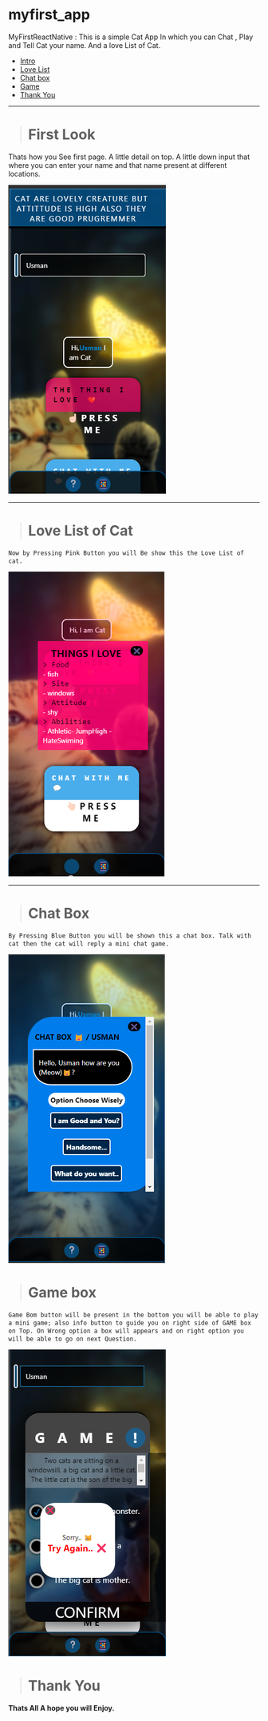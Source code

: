 # myfirst_app
 MyFirstReactNative :
    This is a simple Cat App In which you can Chat , Play and Tell Cat your name. And a love List of Cat.

- [Intro](#first-look) 
- [Love List](#love-list-of-cat) 
- [Chat box](#chat-box)
- [Game](#game-box)
- [Thank You](#thank-you) 
 
 ---
> # First Look
 
  Thats how you See first page. A little detail on top. A little down input that where you can enter your name and that name present at different locations.

<img src="./ScreenShots/1.png" > 

---

> # Love List of Cat

    Now by Pressing Pink Button you will Be show this the Love List of cat.

<img src="./ScreenShots/2.png" > 

---

> # Chat Box

    By Pressing Blue Button you will be shown this a chat box. Talk with cat then the cat will reply a mini chat game.

<img src="./ScreenShots/3.png" > 

> # Game box

    Game Bom button will be present in the bottom you will be able to play a mini game; also info button to guide you on right side of GAME box on Top. On Wrong option a box will appears and on right option you will be able to go on next Question.

<img src="./ScreenShots/4.png" > 


> # Thank You
**Thats All A hope you will Enjoy.**
